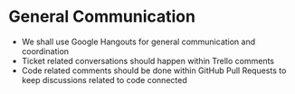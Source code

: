 # General Communication

* We shall use Google Hangouts for general communication and coordination
* Ticket related conversations should happen within Trello comments
* Code related comments should be done within GitHub Pull Requests to keep discussions related to code connected
